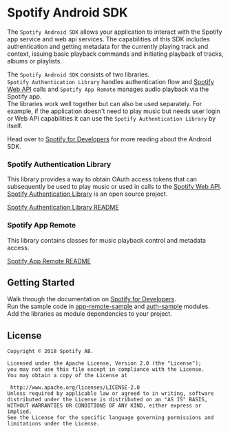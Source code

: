 
# Spotify Android SDK

The `Spotify Android SDK` allows your application to interact with the Spotify app service and web api services.
The capabilities of this SDK includes authentication and getting metadata for the currently playing track and context, issuing basic playback commands and initiating playback of tracks, albums or playlists.

The `Spotify Android SDK` consists of two libraries.<br/>
`Spotify Authentication Library` handles authentication flow and [Spotify Web API](https://developer.spotify.com/documentation/web-api/) calls and `Spotify App Remote` manages audio playback via the Spotify app.<br/>
The libraries work well together but can also be used separately. For example, if the application doesn't need to play music but needs user login or Web API capabilities it can use the `Spotify Authentication Library` by itself.

Head over to [Spotify for Developers](https://developer.spotify.com/documentation/android-sdk/) for more reading about the Android SDK.

### Spotify Authentication Library

This library provides a way to obtain OAuth access tokens that can subsequently be used to play music or used in calls to the [Spotify Web API](https://developer.spotify.com/web-api/).<br/>
[Spotify Authentication Library](https://github.com/spotify/android-auth) is an open source project.

[Spotify Authentication Library README](auth-sample/README.md)

### Spotify App Remote

This library contains classes for music playback control and metadata access.

[Spotify App Remote README](app-remote-sample/README.md)

## Getting Started

Walk through the documentation on [Spotify for Developers](https://developer.spotify.com/documentation/android-sdk/).<br/>
Run the sample code in [app-remote-sample](app-remote-sample) and [auth-sample](auth-sample) modules.<br/>
Add the libraries as module dependencies to your project.

## License

```
Copyright © 2018 Spotify AB.

Licensed under the Apache License, Version 2.0 (the "License");
you may not use this file except in compliance with the License.
You may obtain a copy of the License at

 http://www.apache.org/licenses/LICENSE-2.0
Unless required by applicable law or agreed to in writing, software
distributed under the License is distributed on an "AS IS" BASIS,
WITHOUT WARRANTIES OR CONDITIONS OF ANY KIND, either express or implied.
See the License for the specific language governing permissions and
limitations under the License.
```